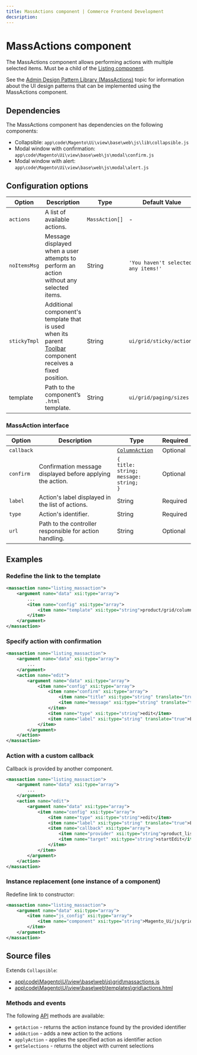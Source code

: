 ```yaml
---
title: MassActions component | Commerce Frontend Development
decsription:
---
```


# MassActions component

The MassActions component allows performing actions with multiple selected items. Must be a child of the [Listing component](listing-grid.html).

See the [Admin Design Pattern Library (MassActions)](https://devdocs.magento.com/guides/v2.4/pattern-library/displaying-data/datatable/datatable.html#mass-actions) topic for information about the UI design patterns that can be implemented using the MassActions component.

## Dependencies

The MassActions component has dependencies on the following components:

*  Collapsible: `app\code\Magento\Ui\view\base\web\js\lib\collapsible.js`
*  Modal window with confirmation: `app\code\Magento\Ui\view\base\web\js\modal\confirm.js`
*  Modal window with alert: `app\code\Magento\Ui\view\base\web\js\modal\alert.js`

## Configuration options

| Option       | Description                                                                                                             | Type           | Default Value                      |
|--------------|-------------------------------------------------------------------------------------------------------------------------|----------------|------------------------------------|
| `actions`    | A list of available actions.                                                                                            | `MassAction[]` | -                                  |
| `noItemsMsg` | Message displayed when a user attempts to perform an action without any selected items.                                 | String         | `'You haven't selected any items!'` |
| `stickyTmpl` | Additional component's template that is used when its parent [Toolbar](toolbar.md) component receives a fixed position. | String         | `ui/grid/sticky/actions`           |
| template     | Path to the component’s `.html` template.                                                                               | String         | `ui/grid/paging/sizes`             |

### MassAction interface

| Option     | Description                                                | Type                                                       | Required |
|------------|------------------------------------------------------------|------------------------------------------------------------|----------|
| `callback` |                                                            | [`ColumnAction`](column.md#columnaction-interface)         | Optional |
| `confirm`  | Confirmation message displayed before applying the action. | `{`<br />`title: string;`<br />`message: string;`<br />`}` | Optional |
| `label`    | Action's label displayed in the list of actions.           | String                                                     | Required |
| `type`     | Action's identifier.                                       | String                                                     | Required |
| `url`      | Path to the controller responsible for action handling.    | String                                                     | Optional |

## Examples

### Redefine the link to the template

```xml
<massaction name="listing_massaction">
    <argument name="data" xsi:type="array">
        ...
        <item name="config" xsi:type="array">
            <item name="template" xsi:type="string">product/grid/columns/massactions</item>
        </item>
    </argument>
</massaction>
```

### Specify action with confirmation

```xml
<massaction name="listing_massaction">
    <argument name="data" xsi:type="array">
        ...
    </argument>
    <action name="edit">
        <argument name="data" xsi:type="array">
            <item name="config" xsi:type="array">
                <item name="confirm" xsi:type="array">
                    <item name="title" xsi:type="string" translate="true">Edit items</item>
                    <item name="message" xsi:type="string" translate="true">Are you sure you want to edit selected items?</item>
                </item>
                <item name="type" xsi:type="string">edit</item>
                <item name="label" xsi:type="string" translate="true">Edit</item>
            </item>
        </argument>
    </action>
</massaction>
```

### Action with a custom callback

Callback is provided by another component.

```xml
<massaction name="listing_massaction">
    <argument name="data" xsi:type="array">
        ...
    </argument>
    <action name="edit">
        <argument name="data" xsi:type="array">
            <item name="config" xsi:type="array">
                <item name="type" xsi:type="string">edit</item>
                <item name="label" xsi:type="string" translate="true">Edit</item>
                <item name="callback" xsi:type="array">
                    <item name="provider" xsi:type="string">product_listing.inline_editing</item>
                    <item name="target" xsi:type="string">startEdit</item>
                </item>
            </item>
        </argument>
    </action>
</massaction>
```

### Instance replacement (one instance of a component)

Redefine link to constructor:

```xml
<massaction name="listing_massaction">
    <argument name="data" xsi:type="array">
        <item name="js_config" xsi:type="array">
            <item name="component" xsi:type="string">Magento_Ui/js/grid/massactions</item>
        </item>
    </argument>
</massaction>
```

## Source files

Extends `Collapsible`:

*  [app\code\Magento\Ui\view\base\web\js\grid\massactions.js](https://github.com/magento/magento2/blob/2.4/app/code/Magento/Ui/view/base/web/js/grid/massactions.js)
*  [app\code\Magento\Ui\view\base\web\templates\grid\actions.html](https://github.com/magento/magento2/blob/2.4/app/code/Magento/Ui/view/base/web/templates/grid/actions.html)

### Methods and events

The following [API](https://glossary.magento.com/api) methods are available:

*  `getAction` - returns the action instance found by the provided identifier
*  `addAction` - adds a new action to the actions
*  `applyAction` - applies the specified action as identifier action
*  `getSelections` - returns the object with current selections
